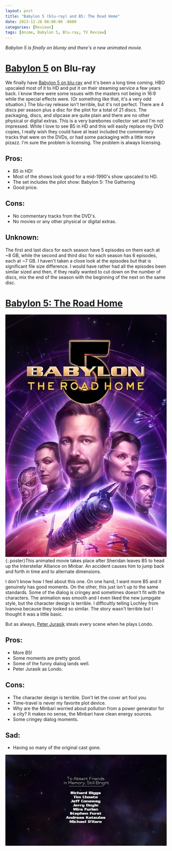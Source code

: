 ```yaml
---
layout: post
title: "Babylon 5 (blu-ray) and B5: The Road Home"
date: 2023-12-28 08:00:00 -0600
categories: [Reviews]
tags: [Anime, Babylon 5, Blu-ray, TV Review]
---
```


*Babylon 5 is finally on bluray and there's a new animated movie.*

# [Babylon 5](https://www.imdb.com/title/tt0105946/) on Blu-ray


We finally have [Babylon 5 on blu-ray](https://www.amazon.com/Babylon-5-Complete-Blu-ray-Various/dp/B0CC3JGG76/) and it's been a long time coming. HBO upscaled most of it to HD and put it on their steaming service a few years back. I know there were some issues with the masters not being in 16:9 while the special effects were. (Or something like that, it's a very odd situation.) The blu-ray release isn't terrible, but it's not perfect. There are 4 discs per season plus a disc for the pilot for a total of 21 discs. The packaging, discs, and slipcase are quite plain and there are no other physical or digital extras. This is a very barebones collector set and I'm not impressed. While I love to see B5 in HD and this will easily replace my DVD copies, I really wish they could have at least included the commentary tracks that were on the DVDs, or had some packaging with a little more pizazz. I'm sure the problem is licensing. The problem is always licensing.

## Pros:

* B5 in HD!
* Most of the shows look good for a mid-1990's show upscaled to HD.
* The set includes the pilot show: Babylon 5: The Gathering
* Good price.

## Cons:

* No commentary tracks from the DVD's.
* No movies or any other physical or digital extras.

## Unknown:

The first and last discs for each season have 5 episodes on them each at ~8 GB, while the second and third disc for each season has 6 episodes, each at ~7 GB. I haven't taken a close look at the episodes but that is significant file size difference. I would have rather had all the episodes been similar sized and then, if they really wanted to cut down on the number of discs, mix the end of the season with the beginning of the next on the same disc.

# [Babylon 5: The Road Home](https://www.imdb.com/title/tt27712788/)

![B5 The Road Home Poster](/assets/2023/12/b5-the-road-home-poster.webp){:.poster}This animated movie takes place after Sheridan leaves B5 to head up the Interstellar Alliance on Minbar. An accident causes him to jump back and forth in time and to alternate dimensions.

I don't know how I feel about this one. On one hand, I want more B5 and it genuinely has good moments. On the other, this just isn't up to the same standards. Some of the dialog is cringey and sometimes doesn't fit with the characters. The animation was smooth and I even liked the new jumpgate style, but the character design is terrible. I difficultly telling Lochley from Ivanova because they looked so similar. The story wasn't terrible but I thought it was a little basic.

But as always, [Peter Jurasik](https://www.imdb.com/name/nm0432867/) steals every scene when he plays Londo.

## Pros:

* More B5!
* Some moments are pretty good.
* Some of the funny dialog lands well.
* Peter Jurasik as Londo.

## Cons:

* The character design is terrible. Don't let the cover art fool you.
* Time-travel is never my favorite plot device.
* Why are the Minbari worried about pollution from a power generator for a city? It makes no sense, the Minbari have clean energy sources.
* Some cringey dialog moments.

## Sad:

* Having so many of the original cast gone.

![In Memoriam](/assets/2023/12/b5-the-road-home-in-memoriam.webp)
